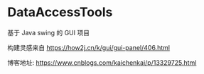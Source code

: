 # DataAccessTools
基于 Java swing 的 GUI 项目

构建灵感来自 https://how2j.cn/k/gui/gui-panel/406.html

博客地址: https://www.cnblogs.com/kaichenkai/p/13329725.html
